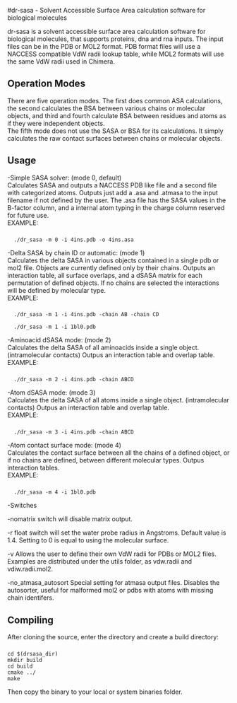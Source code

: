 #dr-sasa - Solvent Accessible Surface Area calculation software for biological molecules

dr-sasa is a solvent accessible surface area calculation software for biological molecules, that supports proteins, dna and rna inputs. The input files can be in the PDB or MOL2 format. PDB format files will use a NACCESS compatible VdW radii lookup table, while MOL2 formats will use the same VdW radii used in Chimera.

## Operation Modes

There are five operation modes. The first does common ASA calculations, the second calculates the BSA between various chains or molecular objects, and third and fourth calculate BSA between residues and atoms as if they were independent objects.  
The fifth mode does not use the SASA or BSA for its calculations. It simply calculates the raw contact surfaces between chains or molecular objects.

## Usage

 -Simple SASA solver: (mode 0, default)  
Calculates SASA and outputs a NACCESS PDB like file and a second file with categorized atoms.
Outputs just add a .asa and .atmasa to the input filename if not defined by the user.
The .asa file has the SASA values in the B-factor column, and a internal atom typing in the charge column reserved for future use.  
EXAMPLE:
###
```
  ./dr_sasa -m 0 -i 4ins.pdb -o 4ins.asa
```
 -Delta SASA by chain ID or automatic: (mode 1)  
Calculates the delta SASA in various objects contained in a single pdb or mol2 file.
Objects are currently defined only by their chains.
Outputs an interaction table, all surface overlaps, and a dSASA matrix for each
permutation of defined objects.
If no chains are selected the interactions will be defined by molecular type.  
EXAMPLE:
###
```
  ./dr_sasa -m 1 -i 4ins.pdb -chain AB -chain CD

  ./dr_sasa -m 1 -i 1bl0.pdb
```
 -Aminoacid dSASA mode: (mode 2)  
Calculates the delta SASA of all aminoacids inside a single object. (intramolecular contacts)
Outpus an interaction table and overlap table.  
EXAMPLE:
###
```
  ./dr_sasa -m 2 -i 4ins.pdb -chain ABCD
```
 -Atom dSASA mode: (mode 3)  
Calculates the delta SASA of all atoms inside a single object. (intramolecular contacts)
Outpus an interaction table and overlap table.  
EXAMPLE:
###
```
  ./dr_sasa -m 3 -i 4ins.pdb -chain ABCD
```
 -Atom contact surface mode: (mode 4)  
Calculates the contact surface between all the chains of a defined object, or if no chains are defined, between different molecular types.
Outpus interaction tables.  
EXAMPLE:
###
```
  ./dr_sasa -m 4 -i 1bl0.pdb
```
 -Switches  

-nomatrix switch will disable matrix output.

-r float  switch will set the water probe radius in Angstroms. Default value is 1.4. Setting to 0 is equal to using the molecular surface.

-v  Allows the user to define their own VdW radii for PDBs or MOL2 files. Examples are distributed under the utils folder, as vdw.radii and vdiw.radii.mol2.

-no_atmasa_autosort Special setting for atmasa output files. Disables the autosorter, useful for malformed mol2 or pdbs with atoms with missing chain identifers.
## Compiling
After cloning the source, enter the directory and create a build directory:

###
```
cd $(drsasa_dir)
mkdir build
cd build
cmake ../
make
```

Then copy the binary to your local or system binaries folder.
